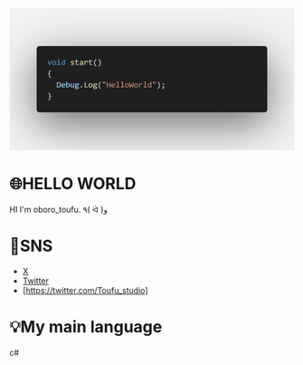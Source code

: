 ![banner](code.png)

# 🌐HELLO WORLD
HI I'm oboro_toufu.
٩( ᐛ )و

# 👾SNS
* [X](https://twitter.com/Toufu_studio)
* [Twitter](https://twitter.com/Toufu_studio)
* [https://twitter.com/Toufu_studio]



# 💡My main language
c#
